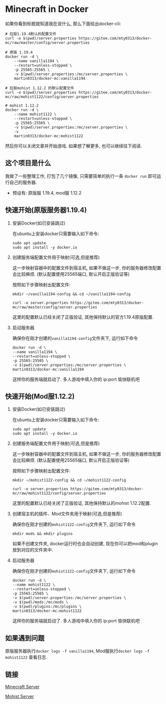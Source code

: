 # Minecraft in Docker

如果你看到标题就知道我在说什么, 那么下面给出docker-cli:

```
# 拉取1.19.4默认的配置文件
curl -o $(pwd)/server.properties https://gitee.com/mty0313/docker-mc/raw/master/config/server.properties

# 原版 1.19.4
docker run -d \
    --name vanilla1194 \
    --restart=unless-stopped \
    -p 25565:25565 \
    -v $(pwd)/server.properties:/mc/server.properties \
    martin0313/docker-mc:vanilla1194

# 拉取mohist 1.12.2 的默认配置文件
curl -o $(pwd)/server.properties https://gitee.com/mty0313/docker-mc/raw/mohist1122/config/server.properties

# mohist 1.12.2
docker run -d \
    --name mohist1122 \
    --restart=unless-stopped \
    -p 25565:25565 \
    -v $(pwd)/server.properties:/mc/server.properties \
	-v 
    martin0313/docker-mc:mohist1122
```

然后你可以关闭文章并开始游戏. 如果想了解更多, 也可以继续往下阅读.

## 这个项目是什么

我做了一些整理工作, 打包了几个镜像, 只需要简单的执行一条 `docker run` 即可运行自己的服务器. 

- 预设有: 原版服 1.19.4, mod服 1.12.2

## 快速开始(原版服务器1.19.4)

1. 安装Docker(如已安装跳过)
	
	在ubuntu上安装docker只需要输入如下命令:

	```
	sudo apt update
	sudo apt install -y docker.io
	```

2. 创建服务端配置文件用于映射(可选,但是推荐)
	
	这一步映射容器中的配置文件到宿主机, 如果不做这一步, 你的服务器修改配置会比较麻烦. (默认配置使用25565端口, 默认开启正版验证等)

	按照如下步骤映射出配置文件:

	```
	mkdir ~/vanilla1194-config && cd ~/vanilla1194-config

	curl -o server.properties https://gitee.com/mty0313/docker-mc/raw/master/config/server.properties
	```

	这里的配置默认已经关闭了正版验证, 其他保持默认的官方1.19.4原版配置.

3. 启动服务器
	
	确保你在刚才创建的`vanilla1194-config`文件夹下, 运行如下命令

	```
	docker run -d \
	--name vanilla1194 \
	--restart=unless-stopped \
	-p 25565:25565 \
	-v $(pwd)/server.properties:/mc/server.properties \
	martin0313/docker-mc:vanilla1194
	```

	这样你的服务端就启动了. 多人游戏中填入你的 ip:port 愉快联机吧

## 快速开始(Mod服1.12.2)

1. 安装Docker(如已安装跳过)
	
	在ubuntu上安装docker只需要输入如下命令:

	```
	sudo apt update
	sudo apt install -y docker.io
	```

2. 创建服务端配置文件用于映射(可选,但是推荐)
	
	这一步映射容器中的配置文件到宿主机, 如果不做这一步, 你的服务器修改配置会比较麻烦. (默认配置使用25565端口, 默认开启正版验证等)

	按照如下步骤映射出配置文件:

	```
	mkdir ~/mohist1122-config && cd ~/mohist1122-config

	curl -o server.properties https://gitee.com/mty0313/docker-mc/raw/mohist1122/config/server.properties
	```

	这里的配置默认已经关闭了正版验证, 其他保持默认的mohist 1.12.2配置.

3. 创建宿主机的插件、Mod文件夹用于映射(可选,但是推荐)

	确保你在刚才创建的`mohist1122-config`文件夹下, 运行如下命令

	```
	mkdir mods && mkdir plugins
	```

	如果不创建文件夹, docker运行时也会自动创建, 现在你可以把mod和plugin放到对应的文件夹中.

4. 启动服务器
	
	确保你在刚才创建的`mohist1122-config`文件夹下, 运行如下命令

	```
	docker run -d \
	--name mohist1122 \
	--restart=unless-stopped \
	-p 25565:25565 \
	-v $(pwd)/server.properties:/mc/server.properties \
	-v $(pwd)/mods:/mc/mods \
	-v $(pwd)/plugins:/mc/plugins \
	martin0313/docker-mc:mohist1122
	```

	这样你的服务端就启动了. 多人游戏中填入你的 ip:port 愉快联机吧

## 如果遇到问题

原版服务器执行`docker logs -f vanilla1194`, Mod服执行`docker logs -f mohist1122` 查看日志.

## 链接

[Minecraft Server](https://www.minecraft.net/zh-hans/download/server)

[Mohist Server](https://mohistmc.com/)
